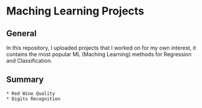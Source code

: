 # Maching Learning Projects
## General 
In this repository, I uploaded projects that I worked on for my own interest, it contains the most 
popular ML (Maching Learning) methods for Regression and Classification.

## Summary
	
	* Red Wine Quality
	* Digits Recognition
	
